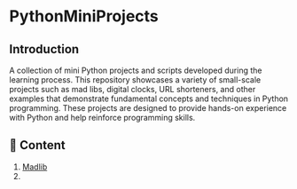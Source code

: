 # PythonMiniProjects

## Introduction

A collection of mini Python projects and scripts developed during the learning process. This repository showcases a variety of small-scale projects such as mad libs, digital clocks, URL shorteners, and other examples that demonstrate fundamental concepts and techniques in Python programming. These projects are designed to provide hands-on experience with Python and help reinforce programming skills.

## 🚀 Content

1. [Madlib](/001%20-%20MadLib/)
2.

